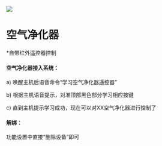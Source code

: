 ![](http://www.cspugoing.com/pcimg/help/jinghuaqi.png)

# 空气净化器

*自带红外遥控器控制

#### 空气净化器接入系统：

a) 唤醒主机后语音命令“学习空气净化器遥控器”

b) 根据主机语音提示，对准顶部黑色部分学习相应按键

c) 直到主机提示学习成功，现在可以对XX空气净化器进行控制了



#### 解绑：

功能设置中直接“删除设备”即可

